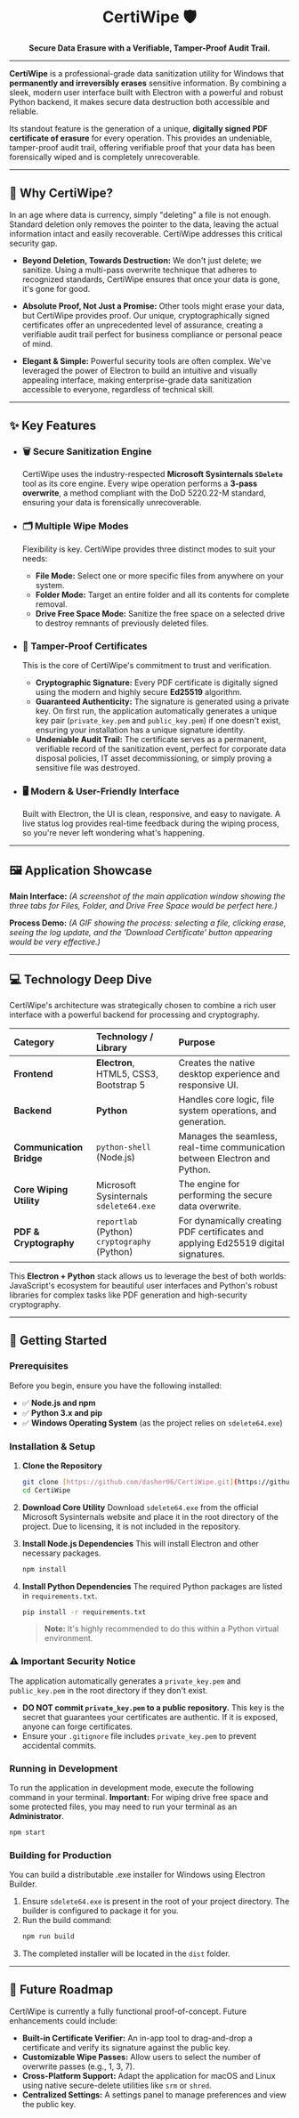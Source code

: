 <div align="center">
  <h1>CertiWipe 🛡️</h1>
  <p><strong>Secure Data Erasure with a Verifiable, Tamper-Proof Audit Trail.</strong></p>
</div>

---

**CertiWipe** is a professional-grade data sanitization utility for Windows that **permanently and irreversibly erases** sensitive information. By combining a sleek, modern user interface built with Electron with a powerful and robust Python backend, it makes secure data destruction both accessible and reliable.

Its standout feature is the generation of a unique, **digitally signed PDF certificate of erasure** for every operation. This provides an undeniable, tamper-proof audit trail, offering verifiable proof that your data has been forensically wiped and is completely unrecoverable.

---

## 🤔 Why CertiWipe?

In an age where data is currency, simply "deleting" a file is not enough. Standard deletion only removes the pointer to the data, leaving the actual information intact and easily recoverable. CertiWipe addresses this critical security gap.

* **Beyond Deletion, Towards Destruction:** We don't just delete; we sanitize. Using a multi-pass overwrite technique that adheres to recognized standards, CertiWipe ensures that once your data is gone, it's gone for good.

* **Absolute Proof, Not Just a Promise:** Other tools might erase your data, but CertiWipe provides proof. Our unique, cryptographically signed certificates offer an unprecedented level of assurance, creating a verifiable audit trail perfect for business compliance or personal peace of mind.

* **Elegant & Simple:** Powerful security tools are often complex. We've leveraged the power of Electron to build an intuitive and visually appealing interface, making enterprise-grade data sanitization accessible to everyone, regardless of technical skill.

---

## ✨ Key Features

* ### 🗑️ **Secure Sanitization Engine**
    CertiWipe uses the industry-respected **Microsoft Sysinternals `SDelete`** tool as its core engine. Every wipe operation performs a **3-pass overwrite**, a method compliant with the DoD 5220.22-M standard, ensuring your data is forensically unrecoverable.

* ### 🗂️ **Multiple Wipe Modes**
    Flexibility is key. CertiWipe provides three distinct modes to suit your needs:
    * **File Mode:** Select one or more specific files from anywhere on your system.
    * **Folder Mode:** Target an entire folder and all its contents for complete removal.
    * **Drive Free Space Mode:** Sanitize the free space on a selected drive to destroy remnants of previously deleted files.

* ### 📄 **Tamper-Proof Certificates**
    This is the core of CertiWipe's commitment to trust and verification.
    * **Cryptographic Signature:** Every PDF certificate is digitally signed using the modern and highly secure **Ed25519** algorithm.
    * **Guaranteed Authenticity:** The signature is generated using a private key. On first run, the application automatically generates a unique key pair (`private_key.pem` and `public_key.pem`) if one doesn't exist, ensuring your installation has a unique signature identity.
    * **Undeniable Audit Trail:** The certificate serves as a permanent, verifiable record of the sanitization event, perfect for corporate data disposal policies, IT asset decommissioning, or simply proving a sensitive file was destroyed.

* ### 🖥️ **Modern & User-Friendly Interface**
    Built with Electron, the UI is clean, responsive, and easy to navigate. A live status log provides real-time feedback during the wiping process, so you're never left wondering what's happening.

---

## 🖼️ Application Showcase

**Main Interface:**
*(A screenshot of the main application window showing the three tabs for Files, Folder, and Drive Free Space would be perfect here.)*


**Process Demo:**
*(A GIF showing the process: selecting a file, clicking erase, seeing the log update, and the 'Download Certificate' button appearing would be very effective.)*

---

## 💻 Technology Deep Dive

CertiWipe's architecture was strategically chosen to combine a rich user interface with a powerful backend for processing and cryptography.

| Category | Technology / Library | Purpose |
| :--- | :--- | :--- |
| **Frontend** | **Electron**, HTML5, CSS3, Bootstrap 5 | Creates the native desktop experience and responsive UI. |
| **Backend** | **Python** | Handles core logic, file system operations, and generation. |
| **Communication Bridge** | `python-shell` (Node.js) | Manages the seamless, real-time communication between Electron and Python. |
| **Core Wiping Utility** | Microsoft Sysinternals `sdelete64.exe` | The engine for performing the secure data overwrite. |
| **PDF & Cryptography** | `reportlab` (Python)<br>`cryptography` (Python) | For dynamically creating PDF certificates and applying Ed25519 digital signatures. |

This **Electron + Python** stack allows us to leverage the best of both worlds: JavaScript's ecosystem for beautiful user interfaces and Python's robust libraries for complex tasks like PDF generation and high-security cryptography.

---

## 🚀 Getting Started

### Prerequisites

Before you begin, ensure you have the following installed:
* ✅ **Node.js and npm**
* ✅ **Python 3.x and pip**
* ✅ **Windows Operating System** (as the project relies on `sdelete64.exe`)

### Installation & Setup

1.  **Clone the Repository**
    ```sh
    git clone [https://github.com/dasher06/CertiWipe.git](https://github.com/dasher06/CertiWipe.git)
    cd CertiWipe
    ```

2.  **Download Core Utility**
    Download `sdelete64.exe` from the official Microsoft Sysinternals website and place it in the root directory of the project. Due to licensing, it is not included in the repository.

3.  **Install Node.js Dependencies**
    This will install Electron and other necessary packages.
    ```sh
    npm install
    ```

4.  **Install Python Dependencies**
    The required Python packages are listed in `requirements.txt`.
    ```sh
    pip install -r requirements.txt
    ```
    > **Note:** It's highly recommended to do this within a Python virtual environment.

### ⚠️ Important Security Notice

The application automatically generates a `private_key.pem` and `public_key.pem` in the root directory if they don't exist.

* **DO NOT commit `private_key.pem` to a public repository.** This key is the secret that guarantees your certificates are authentic. If it is exposed, anyone can forge certificates.
* Ensure your `.gitignore` file includes `private_key.pem` to prevent accidental commits.

### Running in Development

To run the application in development mode, execute the following command in your terminal.
**Important:** For wiping drive free space and some protected files, you may need to run your terminal as an **Administrator**.

```sh
npm start
```

### Building for Production

You can build a distributable .exe installer for Windows using Electron Builder.

1.  Ensure `sdelete64.exe` is present in the root of your project directory. The builder is configured to package it for you.
2.  Run the build command:
    ```sh
    npm run build
    ```
3.  The completed installer will be located in the `dist` folder.

---

## 🔮 Future Roadmap

CertiWipe is currently a fully functional proof-of-concept. Future enhancements could include:

* **Built-in Certificate Verifier:** An in-app tool to drag-and-drop a certificate and verify its signature against the public key.
* **Customizable Wipe Passes:** Allow users to select the number of overwrite passes (e.g., 1, 3, 7).
* **Cross-Platform Support:** Adapt the application for macOS and Linux using native secure-delete utilities like `srm` or `shred`.
* **Centralized Settings:** A settings panel to manage preferences and view the public key.
